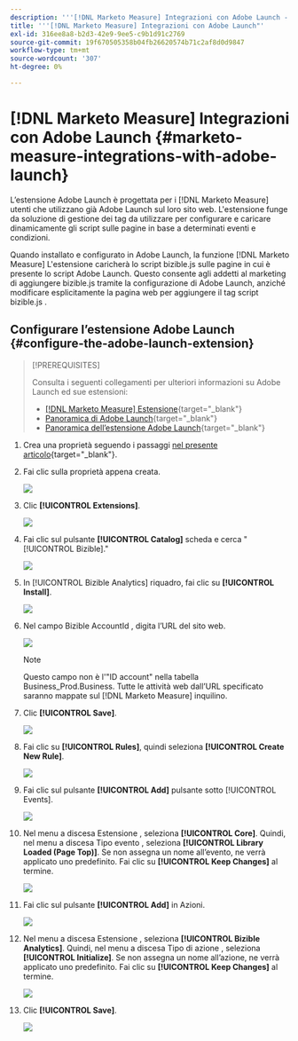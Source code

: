 ```yaml
---
description: '''[!DNL Marketo Measure] Integrazioni con Adobe Launch - [!DNL Marketo Measure] - Documentazione del prodotto"'
title: '''[!DNL Marketo Measure] Integrazioni con Adobe Launch"'
exl-id: 316ee8a8-b2d3-42e9-9ee5-c9b1d91c2769
source-git-commit: 19f670505358b04fb26620574b71c2af8d0d9847
workflow-type: tm+mt
source-wordcount: '307'
ht-degree: 0%

---
```


# [!DNL Marketo Measure] Integrazioni con Adobe Launch {#marketo-measure-integrations-with-adobe-launch}

L’estensione Adobe Launch è progettata per i [!DNL Marketo Measure] utenti che utilizzano già Adobe Launch sul loro sito web. L&#39;estensione funge da soluzione di gestione dei tag da utilizzare per configurare e caricare dinamicamente gli script sulle pagine in base a determinati eventi e condizioni.

Quando installato e configurato in Adobe Launch, la funzione [!DNL Marketo Measure] L&#39;estensione caricherà lo script bizible.js sulle pagine in cui è presente lo script Adobe Launch. Questo consente agli addetti al marketing di aggiungere bizible.js tramite la configurazione di Adobe Launch, anziché modificare esplicitamente la pagina web per aggiungere il tag script bizible.js .

## Configurare l’estensione Adobe Launch {#configure-the-adobe-launch-extension}

>[!PREREQUISITES]
>
>Consulta i seguenti collegamenti per ulteriori informazioni su Adobe Launch ed sue estensioni:
>
>* [[!DNL Marketo Measure] Estensione](https://experienceleague.adobe.com/docs/experience-platform/destinations/catalog/email/bizible.html?lang=en#catalog){target="_blank"}
>* [Panoramica di Adobe Launch](https://experienceleague.adobe.com/docs/launch-learn/implementing-in-websites-with-launch/index.html?lang=en#prerequisites){target="_blank"}
>* [Panoramica dell’estensione Adobe Launch](https://experienceleague.adobe.com/docs/launch/using/extension-dev/overview.html?lang=en#extension-configuration){target="_blank"}


1. Crea una proprietà seguendo i passaggi [nel presente articolo](https://experienceleague.adobe.com/docs/platform-learn/implement-in-websites/configure-tags/create-a-property.html?lang=en#go-to-the-data-collection-interface){target="_blank"}.

1. Fai clic sulla proprietà appena creata.

   ![](assets/marketo-measure-integrations-with-adobe-launch-1.png)

1. Clic **[!UICONTROL Extensions]**.

   ![](assets/marketo-measure-integrations-with-adobe-launch-2.png)

1. Fai clic sul pulsante **[!UICONTROL Catalog]** scheda e cerca &quot;[!UICONTROL Bizible].&quot;

   ![](assets/marketo-measure-integrations-with-adobe-launch-3.png)

1. In [!UICONTROL Bizible Analytics] riquadro, fai clic su **[!UICONTROL Install]**.

   ![](assets/marketo-measure-integrations-with-adobe-launch-4.png)

1. Nel campo Bizible AccountId , digita l’URL del sito web.

   ![](assets/marketo-measure-integrations-with-adobe-launch-5.png)

   >[!NOTE]
   >
   >Questo campo non è l&#39;&quot;ID account&quot; nella tabella Business_Prod.Business. Tutte le attività web dall’URL specificato saranno mappate sul [!DNL Marketo Measure] inquilino.

1. Clic **[!UICONTROL Save]**.

   ![](assets/marketo-measure-integrations-with-adobe-launch-6.png)

1. Fai clic su **[!UICONTROL Rules]**, quindi seleziona **[!UICONTROL Create New Rule]**.

   ![](assets/marketo-measure-integrations-with-adobe-launch-7.png)

1. Fai clic sul pulsante **[!UICONTROL Add]** pulsante sotto [!UICONTROL Events].

   ![](assets/marketo-measure-integrations-with-adobe-launch-8.png)

1. Nel menu a discesa Estensione , seleziona **[!UICONTROL Core]**. Quindi, nel menu a discesa Tipo evento , seleziona **[!UICONTROL Library Loaded (Page Top)]**. Se non assegna un nome all’evento, ne verrà applicato uno predefinito. Fai clic su **[!UICONTROL Keep Changes]** al termine.

   ![](assets/marketo-measure-integrations-with-adobe-launch-9.png)

1. Fai clic sul pulsante **[!UICONTROL Add]** in Azioni.

   ![](assets/marketo-measure-integrations-with-adobe-launch-10.png)

1. Nel menu a discesa Estensione , seleziona **[!UICONTROL Bizible Analytics]**. Quindi, nel menu a discesa Tipo di azione , seleziona **[!UICONTROL Initialize]**. Se non assegna un nome all’azione, ne verrà applicato uno predefinito. Fai clic su **[!UICONTROL Keep Changes]** al termine.

   ![](assets/marketo-measure-integrations-with-adobe-launch-11.png)

1. Clic **[!UICONTROL Save]**.

   ![](assets/marketo-measure-integrations-with-adobe-launch-12.png)
